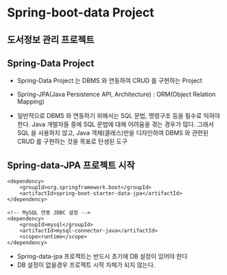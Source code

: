 # Spring-boot-data Project
## 도서정보 관리 프로젝트

## Spring-Data Project
* Spring-Data Project 는 DBMS 와 연동하여 CRUD 를 구현하는 Project
 
* Spring-JPA(Java Persistence API, Architecture) : ORM(Object Relation Mapping)

* 일반적으로 DBMS 와 연동하기 위해서는 SQL 문법, 명령구조 등을 필수로 익혀야 한다. 
Java 개발자들 중에 SQL 문법에 대해 어려움을 겪는 경우가 많다. 그래서 SQL 을 사용하지 않고,
Java 객체(클래스)만을 디자인하여 DBMS 와 관련된 CRUD 를 구현하는 것을 목표로 탄생된 도구

## Spring-data-JPA 프로젝트 시작
```
<dependency>
    <groupId>org.springframework.boot</groupId>
    <artifactId>spring-boot-starter-data-jpa</artifactId>
</dependency>

<!-- MySQL 연동 JDBC 설정 -->
<dependency>
    <groupId>mysql</groupId>
    <artifactId>mysql-connector-java</artifactId>
    <scope>runtime</scope>
</dependency>
```

* Spring-data-jpa 프로젝트는 반드시 초기에 DB 설정이 있어야 한다
* DB 설정이 없을경우 프로젝트 시작 자체가 되지 않는다.